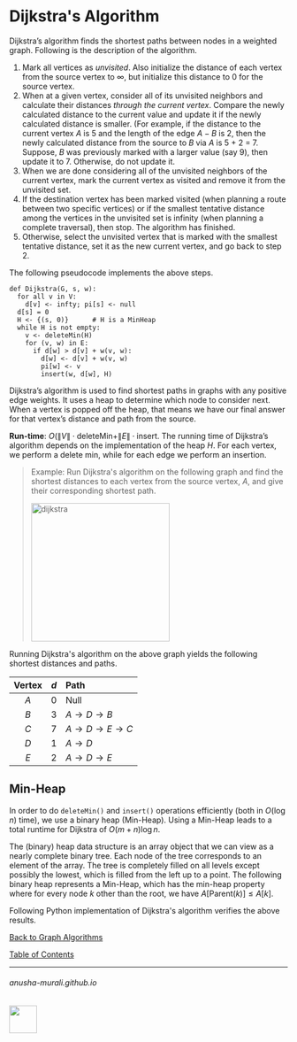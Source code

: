 # Dijkstra's Algorithm

Dijkstra’s algorithm finds the shortest paths between nodes in a weighted graph. Following is the description of the algorithm.

1. Mark all vertices as *unvisited*. Also initialize the distance of each vertex from the source vertex to $\infty$, but initialize this distance to 0 for the source vertex.
2. When at a given vertex, consider all of its unvisited neighbors and calculate their distances *through the current vertex*. Compare the newly calculated distance to the current value and update it if the newly calculated distance is smaller. (For example, if the distance to the current vertex $A$ is 5 and the length of the edge $A-B$ is 2, then the newly calculated distance from the source to $B$ via $A$ is 5 + 2 = 7. Suppose, $B$ was previously marked with a larger value (say 9), then update it to 7. Otherwise, do not update it.
3. When we are done considering all of the unvisited neighbors of the current vertex, mark the current vertex as visited and remove it from the unvisited set.
4. If the destination vertex has been marked visited (when planning a route between two specific vertices)
or if the smallest tentative distance among the vertices in the unvisited set is infinity (when planning a complete traversal), then stop. The algorithm has finished.
5. Otherwise, select the unvisited vertex that is marked with the smallest tentative distance, set it as the new current vertex, and go back to step 2.

The following pseudocode implements the above steps.

```
def Dijkstra(G, s, w):
  for all v in V:
    d[v] <- infty; pi[s] <- null
  d[s] = 0
  H <- {(s, 0)}      # H is a MinHeap
  while H is not empty:
    v <- deleteMin(H)
    for (v, w) in E:
      if d[w] > d[v] + w(v, w):
        d[w] <- d[v] + w(v, w)
        pi[w] <- v
        insert(w, d[w], H)
```

Dijkstra’s algorithm is used to find shortest paths in graphs with any positive edge weights. It uses a heap to determine which node to consider next. When a vertex is popped off the heap, that means we have our final answer for that vertex’s distance and path from the source.

**Run-time**: $O(\|V\| \cdot \text{deleteMin} + \|E\| \cdot \text{insert}$. The running time of Dijkstra’s algorithm depends on the implementation of the heap $H$. For each vertex, we perform a delete min, while for each edge we perform an insertion.

>Example: Run Dijkstra's algorithm on the following graph and find the shortest distances to each vertex from the source vertex, $A$, and give their corresponding shortest path.
>
><img width="250" alt="dijkstra" src="https://github.com/user-attachments/assets/c4bf9eea-fa3e-4222-8ca5-e2f87b1c87b0">

Running Dijkstra's algorithm on the above graph yields the following shortest distances and paths.

| Vertex | $d$    | Path                                        |
| :--: | :---:  | :---                                          |
| $A$  | 0      | Null                                          |
| $B$  | 3      | $A \rightarrow D \rightarrow B$               |
| $C$  | 7      | $A \rightarrow D \rightarrow E \rightarrow C$ |
| $D$  | 1      | $A \rightarrow D$                             |
| $E$  | 2      | $A \rightarrow D \rightarrow E$               |

## Min-Heap

In order to do `deleteMin()` and `insert()` operations efficiently (both in $O(\log n)$ time), we use a binary heap (Min-Heap). Using a Min-Heap leads to a total runtime for Dijkstra of $O(m + n)\log n$.

The (binary) heap data structure is an array object that we can view as a nearly complete binary tree.  Each node of the tree corresponds to an element of the array. The tree is completely filled on all levels except possibly the lowest, which is filled from the left up to a point. 
The following binary heap represents a Min-Heap, which has the min-heap property where for every node $k$ other than the root, we have $A[\text{Parent}(k)] \leq A[k]$.


Following Python implementation of Dijkstra's algorithm verifies the above results.

[Back to Graph Algorithms](./graph.md)

[Table of Contents](./index.md)

* * *
###### anusha-murali.github.io

<img src="https://github.com/anusha-murali/anusha-murali.github.io/assets/111596338/639243aa-2857-4595-a65a-7852762bb002" width="50" height="50"/>
